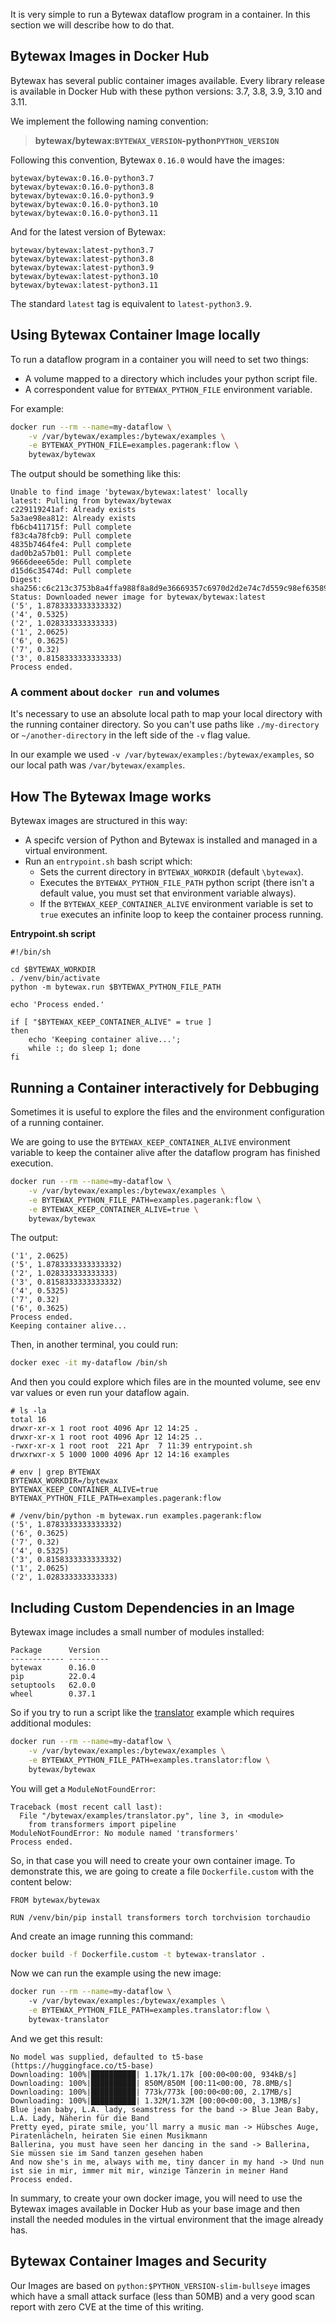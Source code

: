 It is very simple to run a Bytewax dataflow program in a container. In this section we will describe how to do that.

## Bytewax Images in Docker Hub

Bytewax has several public container images available. Every library release is available in Docker Hub with these python versions: 3.7, 3.8, 3.9, 3.10 and 3.11.

We implement the following naming convention:

>**bytewax/bytewax:`BYTEWAX_VERSION`-python`PYTHON_VERSION`**

Following this convention, Bytewax `0.16.0` would have the images:
```
bytewax/bytewax:0.16.0-python3.7
bytewax/bytewax:0.16.0-python3.8
bytewax/bytewax:0.16.0-python3.9
bytewax/bytewax:0.16.0-python3.10
bytewax/bytewax:0.16.0-python3.11
```

And for the latest version of Bytewax:
```
bytewax/bytewax:latest-python3.7
bytewax/bytewax:latest-python3.8
bytewax/bytewax:latest-python3.9
bytewax/bytewax:latest-python3.10
bytewax/bytewax:latest-python3.11
```

The standard `latest` tag is equivalent to `latest-python3.9`.

## Using Bytewax Container Image locally

To run a dataflow program in a container you will need to set two things:
- A volume mapped to a directory which includes your python script file.
- A correspondent value for `BYTEWAX_PYTHON_FILE` environment variable.

For example:

```bash
docker run --rm --name=my-dataflow \
    -v /var/bytewax/examples:/bytewax/examples \
    -e BYTEWAX_PYTHON_FILE=examples.pagerank:flow \
    bytewax/bytewax
```
The output should be something like this:
```
Unable to find image 'bytewax/bytewax:latest' locally
latest: Pulling from bytewax/bytewax
c229119241af: Already exists 
5a3ae98ea812: Already exists 
fb6cb411715f: Pull complete 
f83c4a78fcb9: Pull complete 
4835b7464fe4: Pull complete 
dad0b2a57b01: Pull complete 
9666deee65de: Pull complete 
d15d6c35474d: Pull complete 
Digest: sha256:c6c213c3753b8a4ffa988f8a8d9e36669357c6970d2d2e74c7d559c98ef63589
Status: Downloaded newer image for bytewax/bytewax:latest
('5', 1.8783333333333332)
('4', 0.5325)
('2', 1.028333333333333)
('1', 2.0625)
('6', 0.3625)
('7', 0.32)
('3', 0.8158333333333333)
Process ended.
```

### A comment about `docker run` and volumes

It's necessary to use an absolute local path to map your local directory with the running container directory. So you can't use paths like `./my-directory` or `~/another-directory` in the left side of the `-v` flag value.

In our example we used `-v /var/bytewax/examples:/bytewax/examples`, so our local path was `/var/bytewax/examples`.

## How The Bytewax Image works

Bytewax images are structured in this way:
- A specifc version of Python and Bytewax is installed and managed in a virtual environment.
- Run an `entrypoint.sh` bash script which:
    - Sets the current directory in `BYTEWAX_WORKDIR` (default `\bytewax`).
    - Executes the `BYTEWAX_PYTHON_FILE_PATH` python script (there isn't a default value, you must set that environment variable always).
    - If the `BYTEWAX_KEEP_CONTAINER_ALIVE` environment variable is set to `true` executes an infinite loop to keep the container process running.

**Entrypoint.sh script**
```
#!/bin/sh

cd $BYTEWAX_WORKDIR
. /venv/bin/activate
python -m bytewax.run $BYTEWAX_PYTHON_FILE_PATH

echo 'Process ended.'

if [ "$BYTEWAX_KEEP_CONTAINER_ALIVE" = true ]
then
    echo 'Keeping container alive...';
    while :; do sleep 1; done
fi
```

## Running a Container interactively for Debbuging

Sometimes it is useful to explore the files and the environment configuration of a running container. 

We are going to use the `BYTEWAX_KEEP_CONTAINER_ALIVE` environment variable to keep the container alive after the dataflow program has finished execution. 

```bash
docker run --rm --name=my-dataflow \
    -v /var/bytewax/examples:/bytewax/examples \
    -e BYTEWAX_PYTHON_FILE_PATH=examples.pagerank:flow \
    -e BYTEWAX_KEEP_CONTAINER_ALIVE=true \
    bytewax/bytewax
```

The output:
```
('1', 2.0625)
('5', 1.8783333333333332)
('2', 1.028333333333333)
('3', 0.8158333333333332)
('4', 0.5325)
('7', 0.32)
('6', 0.3625)
Process ended.
Keeping container alive...
```

Then, in another terminal, you could run:

```bash
docker exec -it my-dataflow /bin/sh
```

And then you could explore which files are in the mounted volume, see env var values or even run your dataflow again.

```
# ls -la
total 16
drwxr-xr-x 1 root root 4096 Apr 12 14:25 .
drwxr-xr-x 1 root root 4096 Apr 12 14:25 ..
-rwxr-xr-x 1 root root  221 Apr  7 11:39 entrypoint.sh
drwxrwxr-x 5 1000 1000 4096 Apr 12 14:16 examples

# env | grep BYTEWAX
BYTEWAX_WORKDIR=/bytewax
BYTEWAX_KEEP_CONTAINER_ALIVE=true
BYTEWAX_PYTHON_FILE_PATH=examples.pagerank:flow

# /venv/bin/python -m bytewax.run examples.pagerank:flow
('5', 1.8783333333333332)
('6', 0.3625)
('7', 0.32)
('4', 0.5325)
('3', 0.8158333333333332)
('1', 2.0625)
('2', 1.028333333333333)
```

## Including Custom Dependencies in an Image

Bytewax image includes a small number of modules installed:
```
Package      Version
------------ ---------
bytewax      0.16.0
pip          22.0.4
setuptools   62.0.0
wheel        0.37.1
```

So if you try to run a script like the [translator](https://github.com/bytewax/bytewax/tree/main/examples/translator.py) example which requires additional modules:

```bash
docker run --rm --name=my-dataflow \
    -v /var/bytewax/examples:/bytewax/examples \
    -e BYTEWAX_PYTHON_FILE_PATH=examples.translator:flow \
    bytewax/bytewax
```
You will get a `ModuleNotFoundError`:
```
Traceback (most recent call last):
  File "/bytewax/examples/translator.py", line 3, in <module>
    from transformers import pipeline
ModuleNotFoundError: No module named 'transformers'
Process ended.
```

So, in that case you will need to create your own container image.
To demonstrate this, we are going to create a file `Dockerfile.custom` with the content below:

```
FROM bytewax/bytewax

RUN /venv/bin/pip install transformers torch torchvision torchaudio
```
And create an image running this command:

```bash
docker build -f Dockerfile.custom -t bytewax-translator .
```

Now we can run the example using the new image:

```bash
docker run --rm --name=my-dataflow \                     
    -v /var/bytewax/examples:/bytewax/examples \
    -e BYTEWAX_PYTHON_FILE_PATH=examples.translator:flow \
    bytewax-translator
```

And we get this result:

```
No model was supplied, defaulted to t5-base (https://huggingface.co/t5-base)
Downloading: 100%|██████████| 1.17k/1.17k [00:00<00:00, 934kB/s]
Downloading: 100%|██████████| 850M/850M [00:11<00:00, 78.8MB/s] 
Downloading: 100%|██████████| 773k/773k [00:00<00:00, 2.17MB/s]
Downloading: 100%|██████████| 1.32M/1.32M [00:00<00:00, 3.13MB/s]
Blue jean baby, L.A. lady, seamstress for the band -> Blue Jean Baby, L.A. Lady, Näherin für die Band
Pretty eyed, pirate smile, you'll marry a music man -> Hübsches Auge, Piratenlächeln, heiraten Sie einen Musikmann
Ballerina, you must have seen her dancing in the sand -> Ballerina, Sie müssen sie im Sand tanzen gesehen haben
And now she's in me, always with me, tiny dancer in my hand -> Und nun ist sie in mir, immer mit mir, winzige Tänzerin in meiner Hand
Process ended.
```

In summary, to create your own docker image, you will need to use the Bytewax images available in Docker Hub as your base image and then install the needed modules in the virtual environment that the image already has.

## Bytewax Container Images and Security

Our Images are based on `python:$PYTHON_VERSION-slim-bullseye` images which have a small attack surface (less than 50MB) and a very good scan report with zero CVE at the time of this writing.
